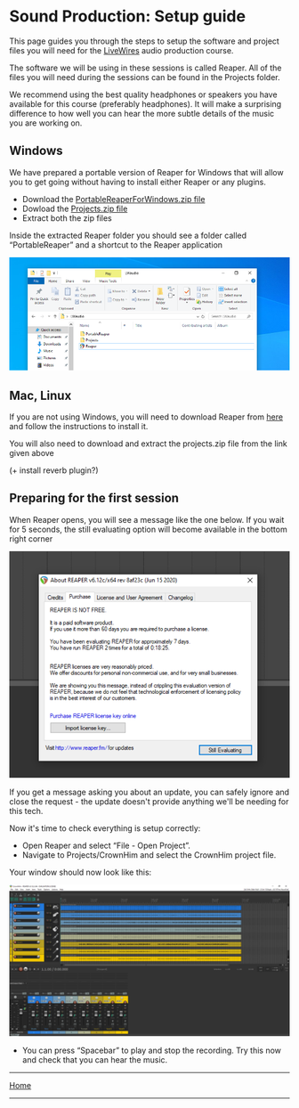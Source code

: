 # Sound Production: Setup guide

This page guides you through the steps to setup the software and project files you will need for the [LiveWires](https://livewires.org.uk) audio production course.

The software we will be using in these sessions is called Reaper.
All of the files you will need during the sessions can be found in the Projects folder.

We recommend using the best quality headphones or speakers you have available for this course (preferably headphones).
It will make a surprising difference to how well you can hear the more subtle details of the music you are working on.

## Windows

We have prepared a portable version of Reaper for Windows that will allow you to get going without having to install either Reaper or any plugins.

- Download the [PortableReaperForWindows.zip file](https://scriptureunioncharity-my.sharepoint.com/:u:/g/personal/joelfergusson_scriptureunion_org_uk/ETYHFxtsKKdFlL2tiIUV8NIBHDTCPRwE70t7HY2oFxcb_w?e=4TFAGD)
- Dowload the [Projects.zip file](https://scriptureunioncharity-my.sharepoint.com/:u:/g/personal/joelfergusson_scriptureunion_org_uk/EYhsSytnbeVKn2yefe2xPS4BVwn3KQGbaa-RWH1fer9VDw?e=2BUpZf)
- Extract both the zip files

Inside the extracted Reaper folder you should see a folder called “PortableReaper” and a shortcut to the Reaper application

![The extracted files](./images/reaper-shortcut.png)

## Mac, Linux

If you are not using Windows, you will need to download Reaper from [here](https://www.reaper.fm/download.php) and follow the instructions to install it.

You will also need to download and extract the projects.zip file from the link given above

(+ install reverb plugin?)

## Preparing for the first session

When Reaper opens, you will see a message like the one below. If you wait for 5 seconds, the still evaluating option will become available in the bottom right corner

![Reaper license message](./images/reaper-trial.png)

If you get a message asking you about an update, you can safely ignore and close the request - the update doesn't provide anything we'll be needing for this tech. 

Now it's time to check everything is setup correctly:

- Open Reaper and select “File - Open Project”.
- Navigate to Projects/CrownHim and select the CrownHim project file.

Your window should now look like this:

![initial window layout](./images/initial-window.png)

- You can press “Spacebar” to play and stop the recording. Try this now and check that you can hear the music.


---

[Home](README.md)

---
